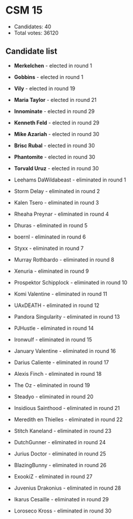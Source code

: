 # CSM 15

* Candidates: 40
* Total votes: 36120

## Candidate list


  * **Merkelchen** - elected in round 1
  * **Gobbins** - elected in round 1
  * **Vily** - elected in round 19
  * **Maria Taylor** - elected in round 21
  * **Innominate** - elected in round 29
  * **Kenneth Feld** - elected in round 29
  * **Mike Azariah** - elected in round 30
  * **Brisc Rubal** - elected in round 30
  * **Phantomite** - elected in round 30
  * **Torvald Uruz** - elected in round 30


  * Leehams DaWildabeast - eliminated in round 1
  * Storm Delay - eliminated in round 2
  * Kalen Tsero - eliminated in round 3
  * Rheaha Preynar - eliminated in round 4
  * Dhuras - eliminated in round 5
  * boernl - eliminated in round 6
  * Styxx - eliminated in round 7
  * Murray Rothbardo - eliminated in round 8
  * Xenuria - eliminated in round 9
  * Prospektor Schipplock - eliminated in round 10
  * Komi Valentine - eliminated in round 11
  * UAxDEATH - eliminated in round 12
  * Pandora Singularity - eliminated in round 13
  * PJHustle - eliminated in round 14
  * Ironwulf - eliminated in round 15
  * January Valentine - eliminated in round 16
  * Darius Caliente - eliminated in round 17
  * Alexis Finch - eliminated in round 18
  * The Oz - eliminated in round 19
  * Steadyo - eliminated in round 20
  * Insidious Sainthood - eliminated in round 21
  * Meredith en Thielles - eliminated in round 22
  * Stitch Kaneland - eliminated in round 23
  * DutchGunner - eliminated in round 24
  * Jurius Doctor - eliminated in round 25
  * BlazingBunny - eliminated in round 26
  * ExookiZ - eliminated in round 27
  * Juvenius Drakonius - eliminated in round 28
  * Ikarus Cesaille - eliminated in round 29
  * Loroseco Kross - eliminated in round 30

